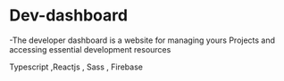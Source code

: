 # Dev-dashboard

-The developer dashboard is a website for managing yours Projects and accessing essential development resources

Typescript ,Reactjs , Sass , Firebase

